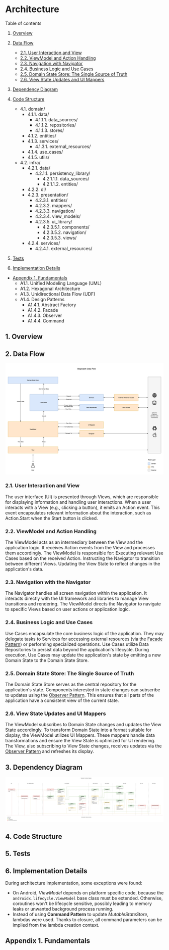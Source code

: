 # Architecture

Table of contents
1. [Overview](#1-overview)

2. [Data Flow](#2-data-flow)
    - [2.1. User Interaction and View](#21-user-interaction-and-view)
    - [2.2. ViewModel and Action Handling](#22-viewmodel-and-action-handling)
    - [2.3. Navigation with Navigator](#23-navigation-with-the-navigator)
    - [2.4. Business Logic and Use Cases](#24-business-logic-and-use-cases)
    - [2.5. Domain State Store: The Single Source of Truth](#25-domain-state-store-the-single-source-of-truth)
    - [2.6. View State Updates and UI Mappers](#26-view-state-updates-and-ui-mappers)
3. [Dependency Diagram](#3-dependency-diagram)
4. [Code Structure](#4-code-structure)
    - 4.1. domain/
      - 4.1.1. data/
        - 4.1.1.1. data_sources/
        - 4.1.1.2. repositories/
        - 4.1.1.3. stores/
      - 4.1.2. entities/
      - 4.1.3. services/
        - 4.1.3.1. external_resources/
      - 4.1.4. use_cases/
      - 4.1.5. utils/
    - 4.2. infra/
      - 4.2.1. data/
        - 4.2.1.1. persistency_library/
          - 4.2.1.1.1. data_sources/
          - 4.2.1.1.2. entities/
      - 4.2.2. di/
      - 4.2.3. presentation/
        - 4.2.3.1. entities/
        - 4.2.3.2. mappers/
        - 4.2.3.3. navigation/
        - 4.2.3.4. view_models/
        - 4.2.3.5. ui_library/
          - 4.2.3.5.1. components/
          - 4.2.3.5.2. navigation/
          - 4.2.3.5.3. views/
      - 4.2.4. services/
          - 4.2.4.1. external_resources/
5. [Tests](#6-tests)
6. [Implementation Details](#5-implementation-details)

- [Appendix 1. Fundamentals](#appendix-1-fundamentals)
  - A1.1. Unified Modeling Language (UML)
  - A1.2. Hexagonal Architecture 
  - A1.3. Unidirectional Data Flow (UDF)
  - A1.4. Design Patterns 
    - A1.4.1. Abstract Factory
    - A1.4.2. Facade
    - A1.4.3. Observer
    - A1.4.4. Command

## 1. Overview

## 2. Data Flow

<img src="../assets/images/data-flow-diagram.png" style="max-height: 700px">

### 2.1. User Interaction and View
The user interface (UI) is presented through Views, which are responsible for displaying information and handling user interactions. When a user interacts with a View (e.g., clicking a button), it emits an Action event. This event encapsulates relevant information about the interaction, such as Action.Start when the Start button is clicked.

### 2.2. ViewModel and Action Handling
The ViewModel acts as an intermediary between the View and the application logic. It receives Action events from the View and processes them accordingly. The ViewModel is responsible for:
Executing relevant Use Cases based on the received Action.
Instructing the Navigator to transition between different Views.
Updating the View State to reflect changes in the application's data.

### 2.3. Navigation with the Navigator
The Navigator handles all screen navigation within the application. It interacts directly with the UI framework and libraries to manage View transitions and rendering. The ViewModel directs the Navigator to navigate to specific Views based on user actions or application logic.

### 2.4. Business Logic and Use Cases
Use Cases encapsulate the core business logic of the application. They may delegate tasks to Services for accessing external resources (via the [Facade Pattern](https://refactoring.guru/design-patterns/facade)) or performing specialized operations. Use Cases utilize Data Repositories to persist data beyond the application's lifecycle. During execution, Use Cases may update the application's state by emitting a new Domain State to the Domain State Store.

### 2.5. Domain State Store: The Single Source of Truth
The Domain State Store serves as the central repository for the application's state. Components interested in state changes can subscribe to updates using the [Observer Pattern](https://refactoring.guru/design-patterns/observer). This ensures that all parts of the application have a consistent view of the current state.

### 2.6. View State Updates and UI Mappers
The ViewModel subscribes to Domain State changes and updates the View State accordingly. To transform Domain State into a format suitable for display, the ViewModel utilizes UI Mappers. These mappers handle data transformations and ensure the View State is optimized for UI rendering. The View, also subscribing to View State changes, receives updates via the [Observer Pattern](https://refactoring.guru/design-patterns/observer) and refreshes its display.

## 3. Dependency Diagram 

![Dependency Diagram](../assets/images/dependency-diagram.png)

## 4. Code Structure

## 5. Tests

## 6. Implementation Details

During architecture implementation, some exceptions were found:

- On Android, *ViewModel* depends on platform specific code, because the
  `androidx.lifecycle.ViewModel` base class must be extended. Otherwise, coroutines won't be
  lifecycle sensitive, possibly leading to memory leaks or unwanted background process running.
- Instead of using **Command Pattern** to update *MutableStateStore*, lambdas were used.
  Thanks to closure, all command parameters can be implied from the lambda creation context.


## Appendix 1. Fundamentals